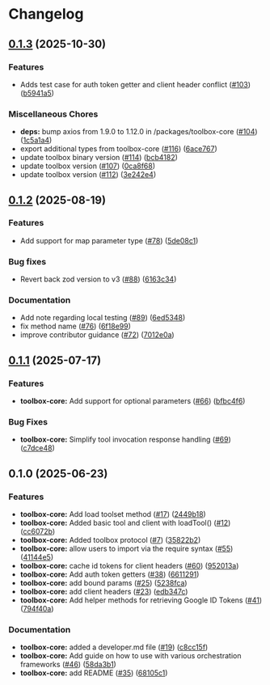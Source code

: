 # Changelog

## [0.1.3](https://github.com/googleapis/mcp-toolbox-sdk-js/compare/core-v0.1.2...core-v0.1.3) (2025-10-30)


### Features

* Adds test case for auth token getter and client header conflict ([#103](https://github.com/googleapis/mcp-toolbox-sdk-js/issues/103)) ([b5941a5](https://github.com/googleapis/mcp-toolbox-sdk-js/commit/b5941a54e0c4976a0712a0d3e4253005e2759fa3))


### Miscellaneous Chores

* **deps:** bump axios from 1.9.0 to 1.12.0 in /packages/toolbox-core ([#104](https://github.com/googleapis/mcp-toolbox-sdk-js/issues/104)) ([1c5a1a4](https://github.com/googleapis/mcp-toolbox-sdk-js/commit/1c5a1a4e2ca9bbf3fac228a39d9802e0c592b939))
* export additional types from toolbox-core ([#116](https://github.com/googleapis/mcp-toolbox-sdk-js/issues/116)) ([6ace767](https://github.com/googleapis/mcp-toolbox-sdk-js/commit/6ace76785bc8161e083b1539fd86d51ea4f07724))
* update toolbox binary version ([#114](https://github.com/googleapis/mcp-toolbox-sdk-js/issues/114)) ([bcb4182](https://github.com/googleapis/mcp-toolbox-sdk-js/commit/bcb418248421e8cf49d179c2ab90037d3a952a4f))
* update toolbox version ([#107](https://github.com/googleapis/mcp-toolbox-sdk-js/issues/107)) ([0ca8f68](https://github.com/googleapis/mcp-toolbox-sdk-js/commit/0ca8f680dc7bf91cdafd56168a32f871da49ff2f))
* update toolbox version ([#112](https://github.com/googleapis/mcp-toolbox-sdk-js/issues/112)) ([3e242e4](https://github.com/googleapis/mcp-toolbox-sdk-js/commit/3e242e44c6a0c982f1d860788817acc1395ed198))

## [0.1.2](https://github.com/googleapis/mcp-toolbox-sdk-js/compare/core-v0.1.1...core-v0.1.2) (2025-08-19)


### Features

* Add support for map parameter type ([#78](https://github.com/googleapis/mcp-toolbox-sdk-js/issues/78)) ([5de08c1](https://github.com/googleapis/mcp-toolbox-sdk-js/commit/5de08c10368ffe67ccb776ecda6cdab0a1a76484))


### Bug fixes

* Revert back zod version to v3 ([#88](https://github.com/googleapis/mcp-toolbox-sdk-js/issues/88)) ([6163c34](https://github.com/googleapis/mcp-toolbox-sdk-js/commit/6163c340c577926b5f2d5607abde5e2c1131ee59))


### Documentation

* Add note regarding local testing ([#89](https://github.com/googleapis/mcp-toolbox-sdk-js/issues/89)) ([6ed5348](https://github.com/googleapis/mcp-toolbox-sdk-js/commit/6ed53481a89d459c057352c7db237326dd10b35f))
* fix method name ([#76](https://github.com/googleapis/mcp-toolbox-sdk-js/issues/76)) ([6f18e99](https://github.com/googleapis/mcp-toolbox-sdk-js/commit/6f18e99242533a0313c8c27206127b22927626d2))
* improve contributor guidance ([#72](https://github.com/googleapis/mcp-toolbox-sdk-js/issues/72)) ([7012e0a](https://github.com/googleapis/mcp-toolbox-sdk-js/commit/7012e0a477872db6e68a535a67acb772ed6ca2e1))

## [0.1.1](https://github.com/googleapis/mcp-toolbox-sdk-js/compare/core-v0.1.0...core-v0.1.1) (2025-07-17)


### Features

* **toolbox-core:** Add support for optional parameters ([#66](https://github.com/googleapis/mcp-toolbox-sdk-js/issues/66)) ([bfbc4f6](https://github.com/googleapis/mcp-toolbox-sdk-js/commit/bfbc4f66d62688aee2754a2ef73d78af5c075306))


### Bug Fixes

* **toolbox-core:** Simplify tool invocation response handling ([#69](https://github.com/googleapis/mcp-toolbox-sdk-js/issues/69)) ([c7dce48](https://github.com/googleapis/mcp-toolbox-sdk-js/commit/c7dce4844462ddf415872257c217808791ad5e9a))

## 0.1.0 (2025-06-23)


### Features

* **toolbox-core:** Add load toolset method ([#17](https://github.com/googleapis/mcp-toolbox-sdk-js/issues/17)) ([2449b18](https://github.com/googleapis/mcp-toolbox-sdk-js/commit/2449b186778090bf0e3a352a08f961de584208bc))
* **toolbox-core:** Added basic tool and client with loadTool() ([#12](https://github.com/googleapis/mcp-toolbox-sdk-js/issues/12)) ([cc6072b](https://github.com/googleapis/mcp-toolbox-sdk-js/commit/cc6072bf7f5e4d8a74c87b7e3900ec6f6e3179db))
* **toolbox-core:** Added toolbox protocol ([#7](https://github.com/googleapis/mcp-toolbox-sdk-js/issues/7)) ([35822b2](https://github.com/googleapis/mcp-toolbox-sdk-js/commit/35822b22ea423e7c1a514f1ab8240b320bf0f14f))
* **toolbox-core:** allow users to import via the require syntax ([#55](https://github.com/googleapis/mcp-toolbox-sdk-js/issues/55)) ([41144e5](https://github.com/googleapis/mcp-toolbox-sdk-js/commit/41144e5697b17f452ee5b8efd01bc4bbecca1b91))
* **toolbox-core:** cache id tokens for client headers ([#60](https://github.com/googleapis/mcp-toolbox-sdk-js/issues/60)) ([952013a](https://github.com/googleapis/mcp-toolbox-sdk-js/commit/952013a43e5e6afae262cc3194f906383b475c7d))
* **toolbox-core:** Add auth token getters ([#38](https://github.com/googleapis/mcp-toolbox-sdk-js/issues/38)) ([6611291](https://github.com/googleapis/mcp-toolbox-sdk-js/commit/661129160801f7f89de4fe7920017b4b23524ab7))
* **toolbox-core:** add bound params ([#25](https://github.com/googleapis/mcp-toolbox-sdk-js/issues/25)) ([5238fca](https://github.com/googleapis/mcp-toolbox-sdk-js/commit/5238fca1321a13aaf20b1958fbf4422d6d563968))
* **toolbox-core:** add client headers ([#23](https://github.com/googleapis/mcp-toolbox-sdk-js/issues/23)) ([edb347c](https://github.com/googleapis/mcp-toolbox-sdk-js/commit/edb347c7256dbd4434ad4e8b52ba71c53351b80a))
* **toolbox-core:** Add helper methods for retrieving Google ID Tokens ([#41](https://github.com/googleapis/mcp-toolbox-sdk-js/issues/41)) ([794f40a](https://github.com/googleapis/mcp-toolbox-sdk-js/commit/794f40a98e59d902b2593e2f26182aaf72c88923))


### Documentation

* **toolbox-core:** added a developer.md file ([#19](https://github.com/googleapis/mcp-toolbox-sdk-js/issues/19)) ([c8cc15f](https://github.com/googleapis/mcp-toolbox-sdk-js/commit/c8cc15f20bcfe1962c5301c9952deaa385ecab16))
* **toolbox-core:** Add guide on how to use with various orchestration frameworks ([#46](https://github.com/googleapis/mcp-toolbox-sdk-js/issues/46)) ([58da3b1](https://github.com/googleapis/mcp-toolbox-sdk-js/commit/58da3b1e25cc0f029105f8c3daf42347ec34d139))
* **toolbox-core:** add README ([#35](https://github.com/googleapis/mcp-toolbox-sdk-js/issues/35)) ([68105c1](https://github.com/googleapis/mcp-toolbox-sdk-js/commit/68105c1e98298efc6290e4a1ae6d9a792850150a))
